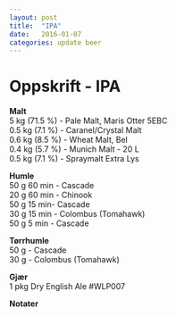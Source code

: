 ```yaml
---
layout: post
title:  "IPA"
date:   2016-01-07 
categories: update beer
---
```

# Oppskrift - IPA

**Malt** <br />
5 kg (71.5 %) - Pale Malt, Maris Otter 5EBC <br />
0.5 kg (7.1 %) - Caranel/Crystal Malt <br />
0.6 kg (8.5 %) - Wheat Malt, Bel <br />
0.4 kg (5.7 %) - Munich Malt - 20 L <br />
0.5 kg (7.1 %) - Spraymalt Extra Lys <br />

**Humle** <br />
50 g 60 min - Cascade <br />
20 g 60 min - Chinook <br />
50 g 15 min- Cascade <br />
30 g 15 min - Colombus (Tomahawk) <br />
50 g 5 min - Cascade <br />

**Tørrhumle** <br />
50 g - Cascade <br />
30 g - Colombus (Tomahawk) <br />

**Gjær** <br />
1 pkg Dry English Ale #WLP007 <br />

**Notater** <br>
